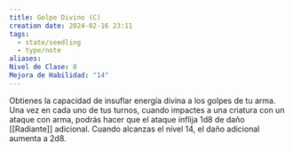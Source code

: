 ```yaml
---
title: Golpe Divino (C)
creation date: 2024-02-16 23:11
tags:
  - state/seedling
  - type/note
aliases: 
Nivel de Clase: 8
Mejora de Habilidad: "14"
---
```

Obtienes la capacidad de insuflar energía divina a los golpes de tu arma. Una vez en cada uno de tus turnos, cuando impactes a una criatura con un ataque con arma, podrás hacer que el ataque inflija 1d8 de daño [[Radiante]] adicional. Cuando alcanzas el nivel 14, el daño adicional aumenta a 2d8.






